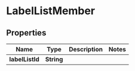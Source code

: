 
# LabelListMember

## Properties
Name | Type | Description | Notes
------------ | ------------- | ------------- | -------------
**labelListId** | **String** |  | 



